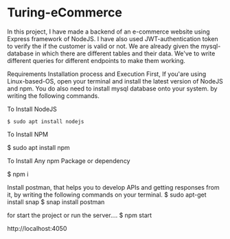 # Turing-eCommerce


In this project, I have made a backend of an e-commerce website using Express framework of NodeJS. I have also used JWT-authentication token to verify the if the customer is valid or not. We are already given the mysql-database in which there are different tables and their data. We've to write different queries for different endpoints to make them working.

Requirements
Installation process and Execution First, If you'are using Linux-based-OS, open your terminal and install the latest version of NodeJS and npm. You do also need to install mysql database onto your system. by writing the following commands.

To Install NodeJS
```
$ sudo apt install nodejs
```

To Install NPM

$ sudo apt install npm

To Install Any npm Package or dependency

$ npm i <package name>

Install postman, that helps you to develop APIs and getting responses from it, by writing the following commands on your terminal.
$ sudo apt-get install snap $ snap install postman

for start the project or run the server....
$ npm start
    
   http://localhost:4050<endpoint>


